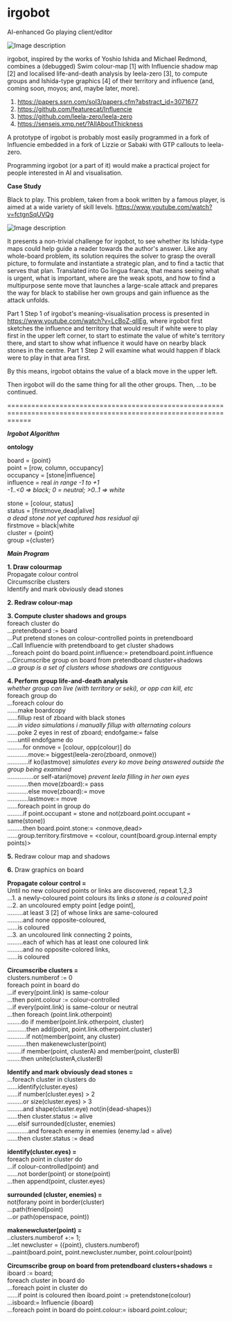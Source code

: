 # irgobot
AI-enhanced Go playing client/editor

![Image description](https://github.com/gogre/irgobot/blob/master/pyramidirgit.png)

irgobot, inspired by the works of Yoshio Ishida and Michael Redmond, combines a (debugged) Swim colour-map [1]  with Influencie shadow map [2] and localised life-and-death analysis by leela-zero [3], to compute groups and Ishida-type graphics [4] of their territory and influence (and, coming soon, moyos; and, maybe later, more). 

1. https://papers.ssrn.com/sol3/papers.cfm?abstract_id=3071677
2. https://github.com/featurecat/Influencie
3. https://github.com/leela-zero/leela-zero
4. https://senseis.xmp.net/?AllAboutThickness

A prototype of irgobot is probably most easily programmed in a fork of Influencie embedded in a fork of Lizzie or Sabaki with GTP callouts to leela-zero.

Programming irgobot (or a part of it) would make a practical project for people interested in AI and visualisation.


**Case Study**

Black to play.  This problem, taken from a book written by a famous player, is aimed at a wide variety of skill levels. https://www.youtube.com/watch?v=fctgnSqUVQg 

![Image description](https://github.com/gogre/irgobot/blob/master/finallyfinal18.png)

It presents a non-trivial challenge for irgobot, to see whether its Ishida-type maps could help guide a reader towards the author's answer.  Like any whole-board problem, its solution requires the solver to grasp the overall picture, to formulate and instantiate a strategic plan, and to find a tactic that serves that plan.  Translated into Go lingua franca, that means seeing what is urgent, what is important, where are the weak spots, and how to find a multipurpose sente move that launches a large-scale attack and prepares the way for black to stabilise her own groups and gain influence as the attack unfolds.

Part 1 Step 1 of irgobot's meaning-visualisation process is presented in https://www.youtube.com/watch?v=LcBoZ-qIlEg, where irgobot first sketches the influence and territory that would result if white were to play first in the upper left corner, to start to estimate the value of white's territory there, and start to show what influence it would have on nearby black stones in the centre.  Part 1 Step 2 will examine what would happen if black were to play in that area first.

By this means, irgobot obtains the value of a black move in the upper left.

Then irgobot will do the same thing for all the other groups.  Then, ...to be continued.

==================================================================================================================
                                                               
***Irgobot Algorithm***


**ontology**

board = {point}                           
point = [row, column, occupancy]                         
occupancy = [stone|influence]                              
influence = real *in range -1 to +1*                           
*-1..<0 => black; 0 = neutral; >0..1 => white*                           

stone = [colour, status]                                
status = [firstmove,dead|alive]                                    
*a dead stone not yet captured has residual aji*                                                                 
firstmove = black|white                                 
cluster = {point}                          
group ={cluster}                                

***Main Program***                             

**1. Draw colourmap**  
Propagate colour control  
Circumscribe clusters  
Identify and mark obviously dead stones    

**2. Redraw colour-map**  

**3. Compute cluster shadows and groups**  
foreach cluster do  
...pretendboard := board  
...Put pretend stones on colour-controlled points in pretendboard   
...Call Influencie with pretendboard to get cluster shadows                                                     
...foreach point do board.point.influence:= pretendboard.point.influence                                      
...Circumscribe group on board from pretendboard cluster+shadows  
...*a group is a set of clusters whose shadows are contiguous*

**4. Perform group life-and-death analysis**            
*whether group can live (with territory or seki), or opp can kill, etc*                    
 foreach group do                                 
 ...foreach colour do                            
......make boardcopy                            
......fillup rest of zboard with black stones                 
......*in video simulations i manually fillup with alternating colours*                                                                                                                      
......poke 2 eyes in rest of zboard; endofgame:= false                                                                                                                                 
......until endofgame do                            
.........for onmove = [colour, opp(colour)] do                                       
............move:= biggest(leela-zero(zboard, onmove))                                 
............if ko(lastmove) *simulates every ko move being answered outside the group being examined*                  
...............or self-atari(move) *prevent leela filling in her own eyes*                                                                               
............then move(zboard):= pass                                              
............else move(zboard):= move                                                                       
............lastmove:= move                                        
......foreach point in group do                                                            
.........if point.occupant = stone and not(zboard.point.occupant = same(stone))                                                                                                         
.........then board.point.stone:= <onmove,dead>                                                       
......group.territory.firstmove = <colour, count(board.group.internal empty points)>


**5.** Redraw colour map and shadows  

**6.** Draw graphics on board  


**Propagate colour control =**  
Until no new coloured points or links are discovered, repeat 1,2,3                    
...1. a newly-coloured point colours its links *a stone is a coloured point*                       
...2. an uncoloured empty point [edge point],                     
.........at least 3 [2] of whose links are same-coloured                    
.........and none opposite-coloured,                    
......is coloured                  
...3. an uncoloured link connecting 2 points,                     
.........each of which has at least one coloured link                     
.........and no opposite-colored links,                    
......is coloured                                    


**Circumscribe clusters =**                    
clusters.numberof := 0                                                             
foreach point in board do                                                                 
...if every(point.link) is same-colour               
...then point.colour := colour-controlled                                                  
...if every(point.link) is same-colour or neutral                                                        
...then foreach (point.link.otherpoint)                                                             
........do if member(point.link.otherpoint, cluster)                                                                  
...........then add(point, point.link.otherpoint.cluster)                                                    
...........if not(member(point, any cluster)                                                
...........then makenewcluster(point)                                                            
........if member(point, clusterA) and member(point, clusterB)                                                                       
........then unite(clusterA,clusterB)                                            
                                     

**Identify and mark obviously dead stones =**                                                          
...foreach cluster in clusters do                                                            
......identify(cluster.eyes)                                                                           
......if number(cluster.eyes) > 2                                                                      
.........or size(cluster.eyes) > 3                                                                
.........and shape(cluster.eye) not(in{dead-shapes})                                                                
......then cluster.status := alive                  
......elsif surrounded(cluster, enemies)                
............and foreach enemy in enemies (enemy.lad = alive)                      
......then cluster.status := dead                                                  

**identify(cluster.eyes) =**                                 
foreach point in cluster do                                          
...if colour-controlled(point) and                                        
......not border(point) or stone(point)                                            
...then append(point, cluster.eyes) 


**surrounded (cluster, enemies) =**          
not(forany point in border(cluster)                                                       
...path(friend(point)                                                     
...or path(openspace, point))                                                       


**makenewcluster(point) =**    
..clusters.numberof +:= 1;   
...let newcluster = ({point}, clusters.numberof)   
...paint(board.point, point.newcluster.number, point.colour(point)   


**Circumscribe group on board from pretendboard clusters+shadows =**                                          
iboard := board;                        
foreach cluster in board do                      
...foreach point in cluster do                       
......if point is coloured then iboard.point := pretendstone(colour)                       
...isboard:= Influencie (iboard)                              
...foreach point in board do point.colour:= isboard.point.colour;                            
                       

                        

